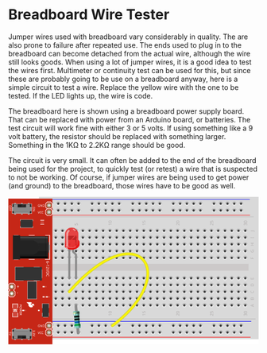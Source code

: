 # Breadboard Wire Tester

<link href="css/markdown.css" rel="stylesheet"/>

Jumper wires used with breadboard vary considerably in quality. The are also prone to failure after repeated use.  The ends used to plug in to the breadboard can become detached from the actual wire, although the wire still looks goods.  When using a lot of jumper wires, it is a good idea to test the wires first.  Multimeter or continuity test can be used for this, but since these are probably going to be use on a breadboard anyway, here is a simple circuit to test a wire.  Replace the yellow wire with the one to be tested.  If the LED lights up, the wire is code.

The breadboard here is shown using a breadboard power supply board.  That can be replaced with power from an Arduino board, or batteries.  The test circuit will work fine with either 3 or 5 volts.  If using something like a 9 volt battery, the resistor should be replaced with something larger.  Something in the 1KΩ to 2.2KΩ range should be good.

The circuit is very small.  It can often be added to the end of the breadboard being used for the project, to quickly test (or retest) a wire that is suspected to not be working.  Of course, if jumper wires are being used to get power (and ground) to the breadboard, those wires have to be good as well.

![breadboarding diagram showing simple circuit to test jumper wires](pictures/wire-tester-breadboard.svg)
